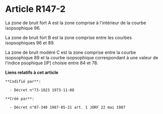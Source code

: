 # Article R147-2

La zone de bruit fort A est la zone comprise à l'intérieur de la courbe isopsophique 96.

La zone de bruit fort B est la zone comprise entre les courbes isopsophiques 96 et 89.

La zone de bruit modéré C est la zone comprise entre la courbe isopsophique 89 et la courbe isopsophique correspondant à une
valeur de l'indice psophique [IP] choisie entre 84 et 78.

**Liens relatifs à cet article**

	**Codifié par**:

	  - Décret n°73-1023 1973-11-08

	**Créé par**:

	  - Décret n°87-340 1987-05-21 art. 1 JORF 22 mai 1987
